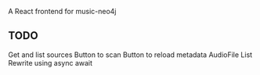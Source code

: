 A React frontend for music-neo4j

TODO
----

Get and list sources
Button to scan
Button to reload metadata
AudioFile List
Rewrite using async await